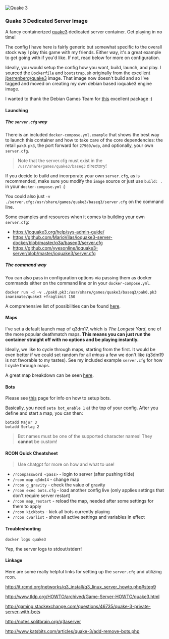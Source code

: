 
![Quake 3](https://raw.githubusercontent.com/InAnimaTe/docker-quake3/master/quake_logo.jpg)


### Quake 3 Dedicated Server Image

A fancy containerized [quake3](https://en.wikipedia.org/wiki/Quake_III_Arena) dedicated server container. Get playing in no time!

The config I have here is fairly generic but somewhat specific to the overall stock way I play this game with my friends. Either way, it's a great example to get going with if you'd like. If not, read below for more on configuration.

Ideally, you would setup the config how you want, build, launch, and play. I sourced the `Dockerfile` and `bootstrap.sh` originally from the excellent [jberrenberg/quake3](https://hub.docker.com/r/jberrenberg/quake3) image. That image now doesn't build and so I've tagged and moved on creating my own debian based ioquake3 engine image.

I wanted to thank the Debian Games Team for [this](https://packages.debian.org/stable/games/quake3-server) excellent package :)

#### Launching

##### The `server.cfg` way

There is an included `docker-compose.yml.example` that shows the best way to launch this container and how to take care of the core dependencies: the retail `pak0.pk3`, the port forward for `27960/udp`, and optionally, your own `server.cfg`.

> Note that the server.cfg must exist in the `/usr/share/games/quake3/baseq3` directory!

If you decide to build and incorporate your own `server.cfg`, as is recommended, make sure you modify the `image` source or just use `build: .` in your `docker-compose.yml` :)

You could also just `-v ./server.cfg:/usr/share/games/quake3/baseq3/server.cfg` on the command line.

Some examples and resources when it comes to building your own `server.cfg`:
* https://ioquake3.org/help/sys-admin-guide/
* https://github.com/MarioVilas/ioquake3-server-docker/blob/master/q3a/baseq3/server.cfg
* https://github.com/yvesonline/ioquake3-server/blob/master/ioquake3/server.cfg

##### The command way

You can also pass in configuration options via passing them as docker commands either on the command line or in your `docker-compose.yml`. 

```
docker run -d -v ./pak0.pk3:/usr/share/games/quake3/baseq3/pak0.pk3 inanimate/quake3 +fraglimit 150
```

A comprehensive list of possibilities can be found [here](http://www.joz3d.net/html/q3console.html).

#### Maps

I've set a default launch map of q3dm17, which is *The Longest Yard*, one of the more popular deathmatch maps. **This means you can just run the container straight off with no options and be playing instantly.**

Ideally, we like to cycle through maps, starting from the first. It would be even better if we could set random for all *minus* a few we don't like (q3dm19 is not favorable to my tastes). See my included example `server.cfg` for how I cycle through maps.

A great map breakdown can be seen [here](http://www.bosskey.net/q3a/maps/standard.html).

#### Bots

Please see [this](http://www.3dgw.com/guides/q3a/index.php3?page=configs.htm#serverbots) page for info on how to setup bots. 

Basically, you need `seta bot_enable 1` at the top of your config. After you define and start a map, you can then:

```
botadd Major 3
botadd Sorlag 2
```

> Bot names must be one of the supported character names! They **cannot** be custom!

#### RCON Quick Cheatsheet

> Use chatgpt for more on how and what to use!

* `/rconpassword <pass>` - login to server (after pushing tilde)
* `/rcon map q3dm14` - change map
* `/rcon g_gravity` - check the value of gravity
* `/rcon exec bots.cfg` - load another config live (only applies settings that don't require server restart)
* `/rcon map_restart` - reload the map, needed after some settings for them to apply
* `/rcon kickbots` - kick all bots currently playing
* `/rcon cvarlist` - show all active settings and variables in effect

#### Troubleshooting

```
docker logs quake3
```

Yep, the server logs to stdout/stderr!

#### Linkage

Here are some really helpful links for setting up the `server.cfg` and utilizing rcon. 

http://it.rcmd.org/networks/q3_install/q3_linux_server_howto.php#step9

http://www.tldp.org/HOWTO/archived/Game-Server-HOWTO/quake3.html

http://gaming.stackexchange.com/questions/46735/quake-3-private-server-with-bots

http://notes.splitbrain.org/q3aserver

http://www.katsbits.com/articles/quake-3/add-remove-bots.php
